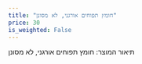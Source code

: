 ```yaml
---
title: "חומץ תפוחים אורגני, לא מסונן"
price: 30
is_weighted: False
---
```


תיאור המוצר: חומץ תפוחים אורגני, לא מסונן
